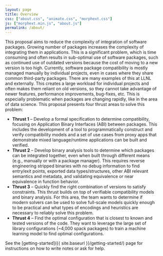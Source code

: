```yaml
---
layout: page
title: Overview
css: ["about.css", "animate.css", "morphext.css"]
js: ["morphext.min.js", "about.js"]
permalink: /about/
---
```


This proposal aims to reduce the complexity of integration of software packages. Growing number of packages increases the complexity of integrating them in applications. This is a significant problem, which is time consuming and often results in sub-optimal use of software packages, such as continued use of outdated versions because the cost of moving to a new version is too high. Currently, software package compatibility is mostly managed manually by individual projects, even in cases where they share common third-party packages. There are many examples of this at LLNL and externally. This creates a large workload for individual projects and often makes them reliant on old versions, so they cannot take advantage of newer features, performance improvements, bug-fixes, etc. This is especially problematic when packages are changing rapidly, like in the area of data science. This proposal presents four thrust areas to solve this problem:


 - **Thrust 1** – Develop a formal specification to determine compatibility, focusing on Application Binary Interfaces (ABI) between packages. This includes the development of a tool to programmatically construct and verify compatibility models and a set of use cases from proxy apps that demonstrate mixed language/runtime applications can be built and verified.
 - **Thrust 2** – Develop binary analysis tools to determine which packages can be integrated together, even when built through different means (e.g., manually or with a package manager). This requires reverse engineering stripped binaries with no debug information to find entry/exit points, exported data types/structures, other ABI relevant semantics and metadata, and validating equivalence or near equivalence in function behavior.
 - **Thrust 3** – Quickly find the right combination of versions to satisfy constraints. This thrust builds on top of verifiable compatibility models and binary analysis. For this area, the team wants to determine if modern solvers can be used to solve full-scale models quickly enough to be practical and what types of encodings and heuristics are necessary to reliably solve this problem.
 - **Thrust 4** – Find the optimal configuration that is closest to known and tested versions of the code. They want to leverage the large set of library configurations (~4,000 spack packages) to train a machine learning model to find optimal configurations.

See the [getting-started]({{ site.baseurl }}/getting-started/) page for instructions
on how to write notes or ask for help.

